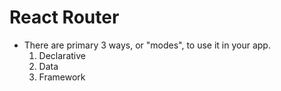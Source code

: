 # React Router

- There are primary 3 ways, or "modes", to use it in your app.
  1. Declarative
  2. Data
  3. Framework
